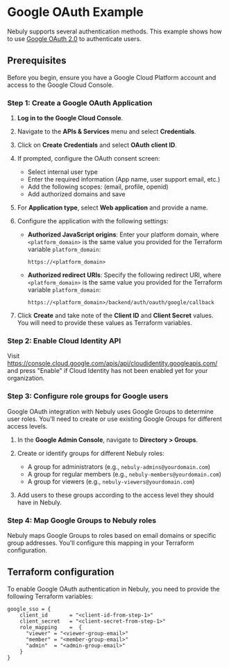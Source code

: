 # Google OAuth Example

Nebuly supports several authentication methods. This example shows how to use [Google OAuth 2.0](https://developers.google.com/identity/protocols/oauth2) to authenticate users.

## Prerequisites

Before you begin, ensure you have a Google Cloud Platform account and access to the Google Cloud Console.

### Step 1: Create a Google OAuth Application

1. **Log in to the Google Cloud Console**.
2. Navigate to the **APIs & Services** menu and select **Credentials**.

3. Click on **Create Credentials** and select **OAuth client ID**.

4. If prompted, configure the OAuth consent screen:

   - Select internal user type
   - Enter the required information (App name, user support email, etc.)
   - Add the following scopes: (email, profile, openid)
   - Add authorized domains and save

5. For **Application type**, select **Web application** and provide a name.

6. Configure the application with the following settings:

   - **Authorized JavaScript origins**: Enter your platform domain, where `<platform_domain>` is the same value you provided
     for the Terraform variable `platform_domain`:
     ```
     https://<platform_domain>
     ```
   - **Authorized redirect URIs**: Specify the following redirect URI, where `<platform_domain>` is the same value you provided
     for the Terraform variable `platform_domain`:
     ```
     https://<platform_domain>/backend/auth/oauth/google/callback
     ```

7. Click **Create** and take note of the **Client ID** and **Client Secret** values. You will need to provide these values as Terraform variables.

### Step 2: Enable Cloud Identity API

Visit https://console.cloud.google.com/apis/api/cloudidentity.googleapis.com/ and press "Enable" if Cloud Identity has not been enabled yet for your organization.

### Step 3: Configure role groups for Google users

Google OAuth integration with Nebuly uses Google Groups to determine user roles. You'll need to create or use existing Google Groups for different access levels.

1. In the **Google Admin Console**, navigate to **Directory > Groups**.

2. Create or identify groups for different Nebuly roles:

   - A group for administrators (e.g., `nebuly-admins@yourdomain.com`)
   - A group for regular members (e.g., `nebuly-members@yourdomain.com`)
   - A group for viewers (e.g., `nebuly-viewers@yourdomain.com`)

3. Add users to these groups according to the access level they should have in Nebuly.

### Step 4: Map Google Groups to Nebuly roles

Nebuly maps Google Groups to roles based on email domains or specific group addresses. You'll configure this mapping in your Terraform configuration.

## Terraform configuration

To enable Google OAuth authentication in Nebuly, you need to provide the following Terraform variables:

```hcl
google_sso = {
    client_id       = "<client-id-from-step-1>"
    client_secret   = "<client-secret-from-step-1>"
    role_mapping    =  {
      "viewer" = "<viewer-group-email>"
      "member" = "<member-group-email>"
      "admin"  = "<admin-group-email>"
    }
}
```
